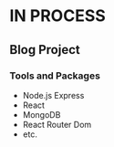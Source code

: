 # IN PROCESS

## Blog Project

### Tools and Packages

- Node.js Express
- React
- MongoDB
- React Router Dom
- etc.
